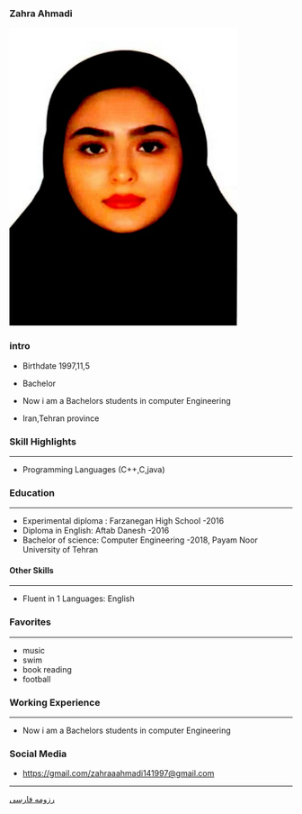 ### Zahra Ahmadi

<img src="pic.jpeg">

### intro

+ Birthdate 1997,11,5

+ Bachelor

+ Now i am a Bachelors students in computer Engineering
 
+ Iran,Tehran province 

### Skill Highlights
---
+ Programming Languages (C++,C,java)

### Education
---
+ Experimental diploma : Farzanegan   High School
 -2016
+ Diploma in English: Aftab Danesh
  -2016
+ Bachelor of science: Computer Engineering
  -2018, Payam Noor University of Tehran
 #### Other Skills
---
+ Fluent in 1 Languages: English
### Favorites
---
+ music 
+ swim
+ book reading 
+ football 
### Working Experience
---
+ Now i am a Bachelors students in computer Engineering 
### Social Media
+ https://gmail.com/zahraaahmadi141997@gmail.com
---


[رزومه فارسی](/resume-fa)
